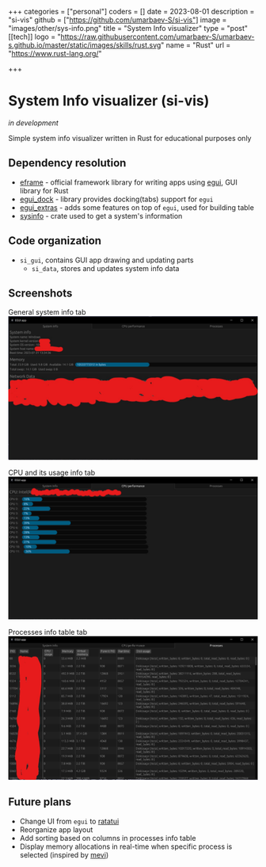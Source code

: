 +++
categories = ["personal"]
coders = []
date = 2023-08-01
description = "si-vis"
github = ["https://github.com/umarbaev-S/si-vis"]
image = "images/other/sys-info.png"
title = "System Info visualizer"
type = "post"
[[tech]]
logo = "https://raw.githubusercontent.com/umarbaev-S/umarbaev-s.github.io/master/static/images/skills/rust.svg"
name = "Rust"
url = "https://www.rust-lang.org/"

+++
# System Info visualizer (si-vis)
*in development*

Simple system info visualizer written in Rust for educational purposes only
## Dependency resolution
- [eframe](https://github.com/emilk/egui/tree/master/crates/eframe) - official framework library for writing apps using [egui](https://github.com/emilk/egui), GUI library for Rust
- [egui_dock](https://github.com/Adanos020/egui_dock) - library provides docking(tabs) support for `egui` 
- [egui_extras](https://docs.rs/egui_extras/latest/egui_extras/) - adds some features on top of `egui`, used for building table
- [sysinfo](https://github.com/GuillaumeGomez/sysinfo) - crate used to get a system's information
## Code organization
- `si_gui`, contains GUI app drawing and updating parts 
	- `si_data`, stores and updates system info data
## Screenshots
General system info tab
![sys-info-tab](media/si-vis/sys-info-tab.jpg)

CPU and its usage info tab 
![cpu-info-tab](media/si-vis/cpu-info-tab.jpg)

Processes info table tab
![processes-info-tab](media/si-vis/processes-info-tab.jpg)
## Future plans
- Change UI from `egui` to [ratatui](https://github.com/ratatui-org/ratatui)
- Reorganize app layout
- Add sorting based on columns in processes info table
- Display memory allocations in real-time when specific process is selected (inspired by [mevi](https://github.com/fasterthanlime/mevi))